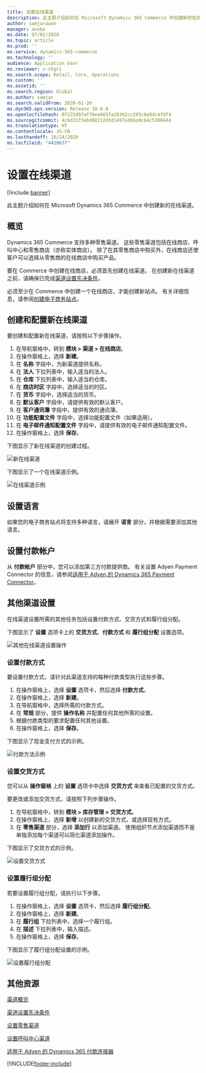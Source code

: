 ```yaml
---
title: 设置在线渠道
description: 此主题介绍如何在 Microsoft Dynamics 365 Commerce 中创建新的在线渠道。
author: samjarawan
manager: annbe
ms.date: 07/02/2020
ms.topic: article
ms.prod: ''
ms.service: dynamics-365-commerce
ms.technology: ''
audience: Application User
ms.reviewer: v-chgri
ms.search.scope: Retail, Core, Operations
ms.custom: ''
ms.assetid: ''
ms.search.region: Global
ms.author: samjar
ms.search.validFrom: 2020-01-20
ms.dyn365.ops.version: Release 10.0.8
ms.openlocfilehash: 07225d97af76ea665fa28362cc205c6e8dc4fdf4
ms.sourcegitcommit: 4c6d31f3ebd88212d3d1497a4bba9c64c5300444
ms.translationtype: HT
ms.contentlocale: zh-CN
ms.lasthandoff: 10/24/2020
ms.locfileid: "4410637"
---
```

# <a name="set-up-an-online-channel"></a>设置在线渠道


[!include [banner](includes/banner.md)]

此主题介绍如何在 Microsoft Dynamics 365 Commerce 中创建新的在线渠道。

## <a name="overview"></a>概览

Dynamics 365 Commerce 支持多种零售渠道。 这些零售渠道包括在线商店、呼叫中心和零售商店（亦称实体商店）。 除了在其零售商店中购买外，在线商店还使客户可以选择从零售商的在线商店中购买产品。

要在 Commerce 中创建在线商店，必须首先创建在线渠道。 在创建新在线渠道之前，请确保已完成[渠道设置先决条件](channels-prerequisites.md)。

必须至少在 Commerce 中创建一个在线商店，才能创建新站点。 有关详细信息，请参阅[创建电子商务站点](create-ecommerce-site.md)。

## <a name="create-and-configure-a-new-online-channel"></a>创建和配置新在线渠道

要创建和配置新在线渠道，请按照以下步骤操作。

1. 在导航窗格中，转到 **模块 \> 渠道 \> 在线商店**。
1. 在操作窗格上，选择 **新建**。
1. 在 **名称** 字段中，为新渠道提供名称。
1. 在 **法人** 下拉列表中，输入适当的法人。
1. 在 **仓库** 下拉列表中，输入适当的仓库。
1. 在 **商店时区** 字段中，选择适当的时区。
1. 在 **货币** 字段中，选择适当的货币。
1. 在 **默认客户** 字段中，请提供有效的默认客户。
1. 在 **客户通讯簿** 字段中，提供有效的通讯簿。
1. 在 **功能配置文件** 字段中，选择功能配置文件（如果适用）。
1. 在 **电子邮件通知配置文件** 字段中，请提供有效的电子邮件通知配置文件。
1. 在操作窗格上，选择 **保存**。

下图显示了新在线渠道的创建过程。

![新在线渠道](media/channel-setup-online-1.png)

下图显示了一个在线渠道示例。

![在线渠道示例](media/channel-setup-online-2.png)

## <a name="set-up-languages"></a>设置语言

如果您的电子商务站点将支持多种语言，请展开 **语言** 部分，并根据需要添加其他语言。

## <a name="set-up-payment-account"></a>设置付款帐户

从 **付款帐户** 部分中，您可以添加第三方付款提供商。 有关设置 Adyen Payment Connector 的信息，请参阅[适用于 Adyen 的 Dynamics 365 Payment Connector](../retail/dev-itpro/adyen-connector.md)。

## <a name="additional-channel-setup"></a>其他渠道设置

在线渠道设置所需的其他任务包括设置付款方式、交货方式和履行组分配。

下图显示了 **设置** 选项卡上的 **交货方式**、**付款方式** 和 **履行组分配** 设置选项。

![其他在线渠道设置操作](media/channel-setup-online-3.png)

### <a name="set-up-payment-methods"></a>设置付款方式

要设置付款方式，请针对此渠道支持的每种付款类型执行这些步骤。

1. 在操作窗格上，选择 **设置** 选项卡，然后选择 **付款方式**。
1. 在操作窗格上，选择 **新建**。
1. 在导航窗格中，选择所需的付款方式。
1. 在 **常规** 部分，提供 **操作名称** 并配置任何其他所需的设置。
1. 根据付款类型的要求配置任何其他设置。
1. 在操作窗格上，选择 **保存**。

下图显示了现金支付方式的示例。

![付款方法示例](media/channel-setup-retail-5.png)

### <a name="set-up-modes-of-delivery"></a>设置交货方式

您可以从 **操作窗格** 上的 **设置** 选项卡中选择 **交货方式** 来查看已配置的交货方式。  

要更改或添加交货方式，请按照下列步骤操作。

1. 在导航窗格中，转到 **模块 \> 库存管理 \> 交货方式**。
1. 在操作窗格上，选择 **新增** 以创建新的交货方式，或选择现有方式。
1. 在 **零售渠道** 部分，选择 **添加行** 以添加渠道。 使用组织节点添加渠道而不是单独添加每个渠道可以简化渠道添加操作。

下图显示了交货方式的示例。

![设置交货方式](media/channel-setup-retail-7.png)

### <a name="set-up-a-fulfillment-group-assignment"></a>设置履行组分配

若要设置履行组分配，请执行以下步骤。

1. 在操作窗格上，选择 **设置** 选项卡，然后选择 **履行组分配**。
1. 在操作窗格上，选择 **新建**。
1. 在 **履行组** 下拉列表中，选择一个履行组。
1. 在 **描述** 下拉列表中，输入描述。
1. 在操作窗格上，选择 **保存**。

下图显示了履行组分配设置的示例。

![设置履行组分配](media/channel-setup-retail-9.png)

## <a name="additional-resources"></a>其他资源

[渠道概览](channels-overview.md)

[渠道设置先决条件](channels-prerequisites.md)

[设置零售渠道](channel-setup-retail.md)

[设置呼叫中心渠道](channel-setup-callcenter.md)

[适用于 Adyen 的 Dynamics 365 付款连接器](../retail/dev-itpro/adyen-connector.md)


[!INCLUDE[footer-include](../includes/footer-banner.md)]